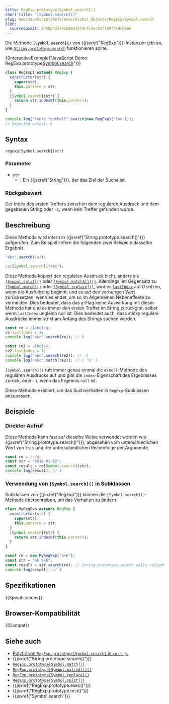 ```yaml
---
title: RegExp.prototype[Symbol.search]()
short-title: "[Symbol.search]()"
slug: Web/JavaScript/Reference/Global_Objects/RegExp/Symbol.search
l10n:
  sourceCommit: 544b843570cb08d1474cfc5ec03ffb9f4edc0166
---
```


Die Methode **`[Symbol.search]()`** von {{jsxref("RegExp")}}-Instanzen gibt an, wie [`String.prototype.search`](/de/docs/Web/JavaScript/Reference/Global_Objects/String/search) funktionieren sollte.

{{InteractiveExample("JavaScript Demo: RegExp.prototype[Symbol.search]()")}}

```js interactive-example
class RegExp1 extends RegExp {
  constructor(str) {
    super(str);
    this.pattern = str;
  }
  [Symbol.search](str) {
    return str.indexOf(this.pattern);
  }
}

console.log("table football".search(new RegExp1("foo")));
// Expected output: 6
```

## Syntax

```js-nolint
regexp[Symbol.search](str)
```

### Parameter

- `str`
  - : Ein {{jsxref("String")}}, der das Ziel der Suche ist.

### Rückgabewert

Der Index des ersten Treffers zwischen dem regulären Ausdruck und dem gegebenen String oder `-1`, wenn kein Treffer gefunden wurde.

## Beschreibung

Diese Methode wird intern in {{jsxref("String.prototype.search()")}} aufgerufen. Zum Beispiel liefern die folgenden zwei Beispiele dasselbe Ergebnis.

```js
"abc".search(/a/);

/a/[Symbol.search]("abc");
```

Diese Methode kopiert den regulären Ausdruck nicht, anders als [`[Symbol.split]()`](/de/docs/Web/JavaScript/Reference/Global_Objects/RegExp/Symbol.split) oder [`[Symbol.matchAll]()`](/de/docs/Web/JavaScript/Reference/Global_Objects/RegExp/Symbol.matchAll). Allerdings, im Gegensatz zu [`[Symbol.match]()`](/de/docs/Web/JavaScript/Reference/Global_Objects/RegExp/Symbol.match) oder [`[Symbol.replace]()`](/de/docs/Web/JavaScript/Reference/Global_Objects/RegExp/Symbol.replace), wird es [`lastIndex`](/de/docs/Web/JavaScript/Reference/Global_Objects/RegExp/lastIndex) auf 0 setzen, wenn die Ausführung beginnt, und es auf den vorherigen Wert zurücksetzen, wenn es endet, um so im Allgemeinen Nebeneffekte zu vermeiden. Dies bedeutet, dass das `g`-Flag keine Auswirkung mit dieser Methode hat und es immer den ersten Treffer im String zurückgibt, selbst wenn `lastIndex` ungleich null ist. Dies bedeutet auch, dass sticky reguläre Ausdrücke immer strikt am Anfang des Strings suchen werden.

```js
const re = /[abc]/g;
re.lastIndex = 2;
console.log("abc".search(re)); // 0

const re2 = /[bc]/y;
re2.lastIndex = 1;
console.log("abc".search(re2)); // -1
console.log("abc".match(re2)); // [ 'b' ]
```

`[Symbol.search]()` ruft immer genau einmal die `exec()`-Methode des regulären Ausdrucks auf und gibt die `index`-Eigenschaft des Ergebnisses zurück, oder `-1`, wenn das Ergebnis `null` ist.

Diese Methode existiert, um das Suchverhalten in `RegExp`-Subklassen anzupassen.

## Beispiele

### Direkter Aufruf

Diese Methode kann fast auf dieselbe Weise verwendet werden wie {{jsxref("String.prototype.search()")}}, abgesehen vom unterschiedlichen Wert von `this` und der unterschiedlichen Reihenfolge der Argumente.

```js
const re = /-/g;
const str = "2016-01-02";
const result = re[Symbol.search](str);
console.log(result); // 4
```

### Verwendung von `[Symbol.search]()` in Subklassen

Subklassen von {{jsxref("RegExp")}} können die `[Symbol.search]()`-Methode überschreiben, um das Verhalten zu ändern.

```js
class MyRegExp extends RegExp {
  constructor(str) {
    super(str);
    this.pattern = str;
  }
  [Symbol.search](str) {
    return str.indexOf(this.pattern);
  }
}

const re = new MyRegExp("a+b");
const str = "ab a+b";
const result = str.search(re); // String.prototype.search calls re[Symbol.search]().
console.log(result); // 3
```

## Spezifikationen

{{Specifications}}

## Browser-Kompatibilität

{{Compat}}

## Siehe auch

- [Polyfill von `RegExp.prototype[Symbol.search]` in `core-js`](https://github.com/zloirock/core-js#ecmascript-string-and-regexp)
- {{jsxref("String.prototype.search()")}}
- [`RegExp.prototype[Symbol.match]()`](/de/docs/Web/JavaScript/Reference/Global_Objects/RegExp/Symbol.match)
- [`RegExp.prototype[Symbol.matchAll]()`](/de/docs/Web/JavaScript/Reference/Global_Objects/RegExp/Symbol.matchAll)
- [`RegExp.prototype[Symbol.replace]()`](/de/docs/Web/JavaScript/Reference/Global_Objects/RegExp/Symbol.replace)
- [`RegExp.prototype[Symbol.split]()`](/de/docs/Web/JavaScript/Reference/Global_Objects/RegExp/Symbol.split)
- {{jsxref("RegExp.prototype.exec()")}}
- {{jsxref("RegExp.prototype.test()")}}
- {{jsxref("Symbol.search")}}
